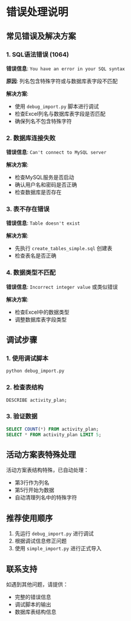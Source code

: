# 错误处理说明

## 常见错误及解决方案

### 1. SQL语法错误 (1064)

**错误信息**: `You have an error in your SQL syntax`

**原因**: 列名包含特殊字符或与数据库表字段不匹配

**解决方案**:
- 使用 `debug_import.py` 脚本进行调试
- 检查Excel列名与数据库表字段是否匹配
- 确保列名不包含特殊字符

### 2. 数据库连接失败

**错误信息**: `Can't connect to MySQL server`

**解决方案**:
- 检查MySQL服务是否启动
- 确认用户名和密码是否正确
- 检查数据库是否存在

### 3. 表不存在错误

**错误信息**: `Table doesn't exist`

**解决方案**:
- 先执行 `create_tables_simple.sql` 创建表
- 检查表名是否正确

### 4. 数据类型不匹配

**错误信息**: `Incorrect integer value` 或类似错误

**解决方案**:
- 检查Excel中的数据类型
- 调整数据库表字段类型

## 调试步骤

### 1. 使用调试脚本
```bash
python debug_import.py
```

### 2. 检查表结构
```sql
DESCRIBE activity_plan;
```

### 3. 验证数据
```sql
SELECT COUNT(*) FROM activity_plan;
SELECT * FROM activity_plan LIMIT 5;
```

## 活动方案表特殊处理

活动方案表结构特殊，已自动处理：
- 第3行作为列名
- 第5行开始为数据
- 自动清理列名中的特殊字符

## 推荐使用顺序

1. 先运行 `debug_import.py` 进行调试
2. 根据调试信息修正问题
3. 使用 `simple_import.py` 进行正式导入

## 联系支持

如遇到其他问题，请提供：
- 完整的错误信息
- 调试脚本的输出
- 数据库表结构信息 